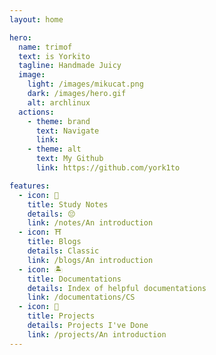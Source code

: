 ```yaml
---
layout: home

hero:
  name: trimof
  text: is Yorkito
  tagline: Handmade Juicy
  image:
    light: /images/mikucat.png
    dark: /images/hero.gif
    alt: archlinux
  actions:
    - theme: brand
      text: Navigate
      link: 
    - theme: alt
      text: My Github
      link: https://github.com/york1to

features:
  - icon: 📖
    title: Study Notes
    details: 😔
    link: /notes/An introduction
  - icon: ⛩️
    title: Blogs
    details: Classic
    link: /blogs/An introduction
  - icon: 🏝️
    title: Documentations
    details: Index of helpful documentations
    link: /documentations/CS
  - icon: 🦾
    title: Projects
    details: Projects I've Done
    link: /projects/An introduction
---
```

